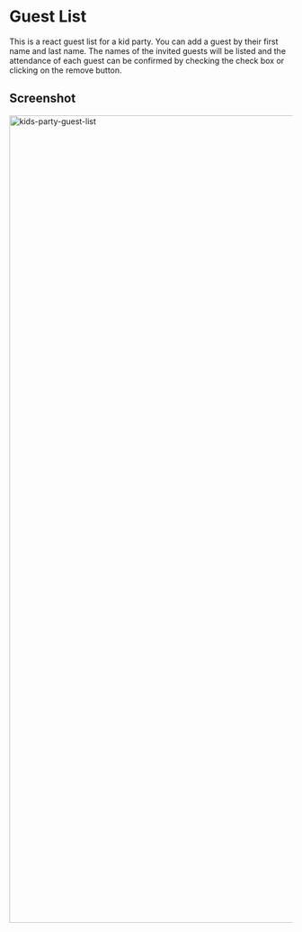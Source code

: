 # Guest List

This is a react guest list for a kid party. You can add a guest by their first name and last name. The names of the invited guests will be listed and the attendance of each guest can be confirmed by checking the check box or clicking on the remove button.

## Screenshot

<img width="1436" alt="kids-party-guest-list" src="https://user-images.githubusercontent.com/92727403/164463463-1437c59c-e5eb-4994-bbc9-0c6ce76c3282.png">
